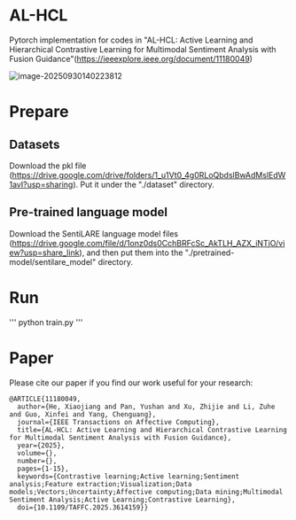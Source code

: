 # AL-HCL

Pytorch implementation for codes in "AL-HCL: Active Learning and Hierarchical Contrastive Learning for Multimodal Sentiment Analysis with Fusion Guidance"(https://ieeexplore.ieee.org/document/11180049)

![image-20250930140223812](C:\Users\123\AppData\Roaming\Typora\typora-user-images\image-20250930140223812.png)

# Prepare

## Datasets

Download the pkl file (https://drive.google.com/drive/folders/1_u1Vt0_4g0RLoQbdslBwAdMslEdW1avI?usp=sharing). Put it under the "./dataset" directory.

## Pre-trained language model

Download the SentiLARE language model files (https://drive.google.com/file/d/1onz0ds0CchBRFcSc_AkTLH_AZX_iNTjO/view?usp=share_link), and then put them into the "./pretrained-model/sentilare_model" directory.

# Run

''' python train.py '''

# Paper

Please cite our paper if you find our work useful for your research:

```
@ARTICLE{11180049,
  author={He, Xiaojiang and Pan, Yushan and Xu, Zhijie and Li, Zuhe and Guo, Xinfei and Yang, Chenguang},
  journal={IEEE Transactions on Affective Computing}, 
  title={AL-HCL: Active Learning and Hierarchical Contrastive Learning for Multimodal Sentiment Analysis with Fusion Guidance}, 
  year={2025},
  volume={},
  number={},
  pages={1-15},
  keywords={Contrastive learning;Active learning;Sentiment analysis;Feature extraction;Visualization;Data models;Vectors;Uncertainty;Affective computing;Data mining;Multimodal Sentiment Analysis;Active Learning;Contrastive Learning},
  doi={10.1109/TAFFC.2025.3614159}}


```

